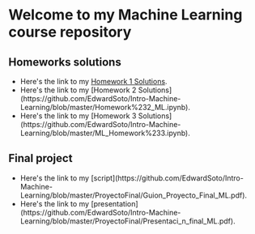 # Welcome to my Machine Learning course repository
## Homeworks solutions
<ul>
  <li>Here's the link to my <a href='https://github.com/EdwardSoto/Intro-Machine-Learning/blob/master/Homework%20%231%20ML.ipynb' target='_blank'>Homework 1 Solutions</a>. <br>
  <li>Here's the link to my [Homework 2 Solutions](https://github.com/EdwardSoto/Intro-Machine-Learning/blob/master/Homework%232_ML.ipynb). <br>
  <li>Here's the link to my [Homework 3 Solutions](https://github.com/EdwardSoto/Intro-Machine-Learning/blob/master/ML_Homework%233.ipynb).
</ul>

## Final project
<ul> 
  <li>Here's the link to my [script](https://github.com/EdwardSoto/Intro-Machine-Learning/blob/master/ProyectoFinal/Guion_Proyecto_Final_ML.pdf). <br>
  <li>Here's the link to my [presentation](https://github.com/EdwardSoto/Intro-Machine-Learning/blob/master/ProyectoFinal/Presentaci_n_final_ML.pdf).
</ul>
